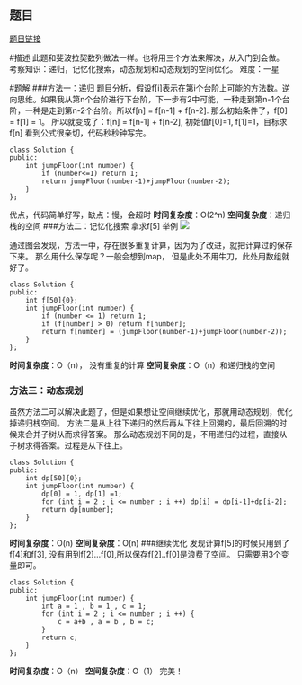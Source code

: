 ## 题目
[题目链接](https://www.nowcoder.com/practice/8c82a5b80378478f9484d87d1c5f12a4?tpId=295&tqId=23261&sourceUrl=/exam/oj&channenl=wgithub&fromPut=wgithub)

#描述
此题和斐波拉契数列做法一样。也将用三个方法来解决，从入门到会做。
考察知识：递归，记忆化搜索，动态规划和动态规划的空间优化。
难度：一星

#题解
###方法一：递归
题目分析，假设f[i]表示在第i个台阶上可能的方法数。逆向思维。如果我从第n个台阶进行下台阶，下一步有2中可能，一种走到第n-1个台阶，一种是走到第n-2个台阶。所以f[n] = f[n-1] + f[n-2].
那么初始条件了，f[0] = f[1] = 1。
所以就变成了：f[n] = f[n-1] + f[n-2], 初始值f[0]=1, f[1]=1，目标求f[n]
看到公式很亲切，代码秒秒钟写完。

```
class Solution {
public:
    int jumpFloor(int number) {
        if (number<=1) return 1;
        return jumpFloor(number-1)+jumpFloor(number-2);
    }
};

```
优点，代码简单好写，缺点：慢，会超时
**时间复杂度**：O(2^n)
**空间复杂度**：递归栈的空间
###方法二：记忆化搜索
拿求f[5] 举例
![  ](https://uploadfiles.nowcoder.com/images/20200331/284295_1585640015269_3CFD76CB928C82AAF58AB59DC618BFD4 "图片标题") 

通过图会发现，方法一中，存在很多重复计算，因为为了改进，就把计算过的保存下来。
那么用什么保存呢？一般会想到map， 但是此处不用牛刀，此处用数组就好了。

```
class Solution {
public:
    int f[50]{0};
    int jumpFloor(int number) {
        if (number <= 1) return 1;
        if (f[number] > 0) return f[number];
        return f[number] = (jumpFloor(number-1)+jumpFloor(number-2));
    }
};
```
**时间复杂度**：O（n）， 没有重复的计算
**空间复杂度**：O（n）和递归栈的空间
### 方法三：动态规划
虽然方法二可以解决此题了，但是如果想让空间继续优化，那就用动态规划，优化掉递归栈空间。
方法二是从上往下递归的然后再从下往上回溯的，最后回溯的时候来合并子树从而求得答案。
那么动态规划不同的是，不用递归的过程，直接从子树求得答案。过程是从下往上。
```
class Solution {
public:
    int dp[50]{0};
    int jumpFloor(int number) {
        dp[0] = 1, dp[1] =1;
        for (int i = 2 ; i <= number ; i ++) dp[i] = dp[i-1]+dp[i-2];
        return dp[number];
    }
};
```
**时间复杂度**：O(n)
**空间复杂度**：O(n)
###继续优化
发现计算f[5]的时候只用到了f[4]和f[3], 没有用到f[2]...f[0],所以保存f[2]..f[0]是浪费了空间。
只需要用3个变量即可。
```
class Solution {
public:
    int jumpFloor(int number) {
        int a = 1 , b = 1 , c = 1;
        for (int i = 2 ; i <= number ; i ++) {
            c = a+b , a = b , b = c;
        }
        return c;
    }
};

```
**时间复杂度**：O（n）
**空间复杂度**：O（1）
完美！
</int></int></int>